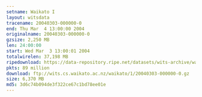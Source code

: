 ```yaml
---
setname: Waikato I
layout: witsdata
tracename: 20040303-000000-0
end: Thu Mar  4 13:00:00 2004
originalname: 20040303-000000-0
gzsize: 2,250 MB
len: 24:00:00
start: Wed Mar  3 13:00:01 2004
totalwirelen: 37,198 MB
ripedownload: https://data-repository.ripe.net/datasets/wits-archive/waikato/1/20040303-000000-0.gz
pkts: 89 million
download: ftp://wits.cs.waikato.ac.nz/waikato/1/20040303-000000-0.gz
size: 6,370 MB
md5: 3d6c74b094de3f322ce67c1bd78ee01e
---
```

